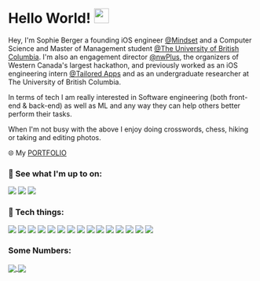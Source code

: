 # Hello World! <img src="https://raw.githubusercontent.com/MartinHeinz/MartinHeinz/master/wave.gif" width="30px">
Hey, I'm Sophie Berger a founding iOS engineer [@Mindset](https://www.mindset4dementia.com/) and a Computer Science and Master of Management student [@The University of British Columbia](https://www.ubc.ca/). I'm also an engagement director [@nwPlus](https://www.nwplus.io/), the organizers of Western Canada's largest hackathon, and previously worked as an iOS engineering intern [@Tailored Apps](https://www.tailored-apps.com/) and as an undergraduate researcher at The University of British Columbia. 

In terms of tech I am really interested in Software engineering (both front-end & back-end) as well as ML and any way they can help others better perform their tasks.

When I'm not busy with the above I enjoy doing crosswords, chess, hiking or taking and editing photos.

🌐 My [PORTFOLIO](https://sophiemberger.github.io/)

### 👀 See what I'm up to on:
[![](https://img.shields.io/badge/LinkedIn-informational?style=flat-square&logo=LinkedIn&logoColor=white&link=https://www.linkedin.com/in/sophiemb/)](https://www.linkedin.com/in/sophiemb/)
[![](https://img.shields.io/badge/Instagram-purple?style=flat-square&logo=Instagram&logoColor=white&link=https://www.instagram.com/sophiemberger/)](https://www.instagram.com/sophiemberger/)
[![](https://img.shields.io/badge/Twitter-blue?style=flat-square&logo=Twitter&logoColor=white&link=https://twitter.com/bergermsophie)](https://twitter.com/bergermsophie)

### 👾 Tech things:
![](https://img.shields.io/badge/Python-informational?style=flat-square&logo=Python&logoColor=white)
![](https://img.shields.io/badge/Java-critical?style=flat-square&logo=Java)
![](https://img.shields.io/badge/Swift-black?style=flat-square&logo=Swift)
![](https://img.shields.io/badge/Firebase-black?style=flat-square&logo=Firebase)
![](https://img.shields.io/badge/React-black?style=flat-square&logo=React)
![](https://img.shields.io/badge/HTML5-orange?style=flat-square&logo=HTML5&logoColor=white)
![](https://img.shields.io/badge/CSS3-blue?style=flat-square&logo=CSS3&logoColor=white)
![](https://img.shields.io/badge/C-yellow?style=flat-square&logo=C&logoColor=white)
![](https://img.shields.io/badge/C++-informational?style=flat-square&logo=C&logoColor=white)
![](https://img.shields.io/badge/Kotlin-informational?style=flat-square&logo=Kotlin&logoColor=white)
![](https://img.shields.io/badge/JavaScript-black?style=flat-square&logo=JavaScript)
![](https://img.shields.io/badge/Tensorflow-orange?style=flat-square&logo=Tensorflow&logoColor=white)
![](https://img.shields.io/badge/Numpy-informational?style=flat-square&logo=Numpy&logoColor=white)
![](https://img.shields.io/badge/GitHub-black?style=flat-square&logo=GitHub)
![](https://img.shields.io/badge/Git-orange?style=flat-square&logo=Git&logoColor=white)



### Some Numbers: 
<a href="https://github.com/anuraghazra/github-readme-stats">
  <img align="center" src="https://github-readme-stats.vercel.app/api?username=SophieMBerger&show_icons=true&theme=tokyonight" />
</a>
<a href="https://github.com/anuraghazra/convoychat">
  <img align="center" src="https://github-readme-stats.vercel.app/api/top-langs/?username=SophieMBerger&layout=compact&show_icons=true&theme=tokyonight" />
</a>
